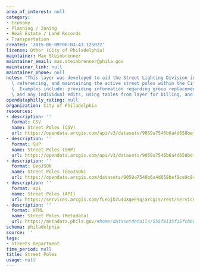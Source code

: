 ```yaml
---
area_of_interest: null
category:
- Economy
- Planning / Zoning
- Real Estate / Land Records
- Transportation
created: '2015-06-09T06:03:43.125022'
license: Other (City of Philadelphia)
maintainer: Max Steinbrenner
maintainer_email: max.steinbrenner@phila.gov
maintainer_link: null
maintainer_phone: null
notes: "This layer was developed to aid the Street Lighting Division in planning,\
  \ referencing, and maintaining the active street poles within the City of Philadelphia.\
  \  Examples include: providing information regarding group replacement projects\
  \ and any individual edits, using tables from layer for billing, and aiding cityworks."
opendataphilly_rating: null
organization: City of Philadelphia
resources:
- description: ''
  format: CSV
  name: Street Poles (CSV)
  url: https://opendata.arcgis.com/api/v3/datasets/9059a7546b6a4d658bef9ce9c84e4b03_0/downloads/data?format=csv&spatialRefId=4326
- description: ''
  format: SHP
  name: Street Poles (SHP)
  url: https://opendata.arcgis.com/api/v3/datasets/9059a7546b6a4d658bef9ce9c84e4b03_0/downloads/data?format=shp&spatialRefId=4326
- description: ''
  format: GeoJSON
  name: Street Poles (GeoJSON)
  url: https://opendata.arcgis.com/datasets/9059a7546b6a4d658bef9ce9c84e4b03_0.geojson
- description: ''
  format: api
  name: Street Poles (API)
  url: https://services.arcgis.com/fLeGjb7u4uXqeF9q/arcgis/rest/services/Street_Poles/FeatureServer/0/query?outFields=*&where=1%3D1
- description: ''
  format: HTML
  name: Street Poles (Metadata)
  url: https://metadata.phila.gov/#home/datasetdetails/555f8135f15fcb6c6ed4413a/representationdetails/5571b1c4e4fb1d91393c2183/
schema: philadelphia
source: ''
tags:
- Streets Department
time_period: null
title: Street Poles
usage: null
---
```

